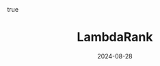 ---
order: 18
title: LambdaRank
date: 2024-08-28
categories: [AI Application, Recommender System]
tags: [Paper Review, AI Application, Recommender System, Collaborative Filtering, Implicit Feedback, OCCF, Ranking Prediction, Objective Function, Listwise Learning, NDCG]
math: true
description: >-
image:
    path: /_post_refer_img/RecommenderSystem/Thumbnail.jpg
---
